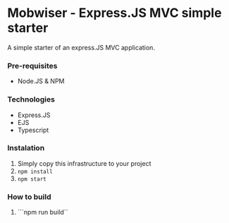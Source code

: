 # Mobwiser - Express.JS MVC simple starter

A simple starter of an express.JS MVC application.

### Pre-requisites
* Node.JS & NPM

### Technologies
* Express.JS
* EJS
* Typescript

### Instalation

1. Simply copy this infrastructure to your project
1. ```npm install```
1. ```npm start```

### How to build
1. ```npm run build``
